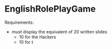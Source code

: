# EnglishRolePlayGame

Requirements:

-   must display the equivalent of 20 written slides
    -   10 for the Hackers
    -   10 for  t
